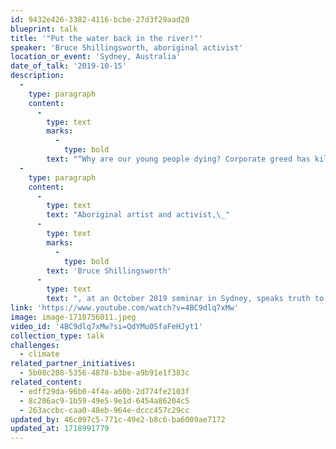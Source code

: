 ```yaml
---
id: 9432e426-3382-4116-bcbe-27d3f29aad20
blueprint: talk
title: '"Put the water back in the river!"'
speaker: 'Bruce Shillingsworth, aboriginal activist'
location_or_event: 'Sydney, Australia'
date_of_talk: '2019-10-15'
description:
  -
    type: paragraph
    content:
      -
        type: text
        marks:
          -
            type: bold
        text: "“Why are our young people dying? Corporate greed has killed our rivers\_and our communities…putting profit over life!”"
  -
    type: paragraph
    content:
      -
        type: text
        text: "Aboriginal artist and activist,\_"
      -
        type: text
        marks:
          -
            type: bold
        text: 'Bruce Shillingsworth'
      -
        type: text
        text: ", at an October 2019 seminar in Sydney, speaks truth to power about the rapacious seizure\_of\_all\_water from the rivers that First Nation people have depended on for thousands of\_years"
link: 'https://www.youtube.com/watch?v=4BC9dlq7xMw'
image: image-1718756011.jpeg
video_id: '4BC9dlq7xMw?si=QdYMu0SfaFeHJyt1'
collection_type: talk
challenges:
  - climate
related_partner_initiatives:
  - 5b08c208-5356-4878-b3be-a9b91e1f383c
related_content:
  - edff29da-96b0-4f4a-a60b-2d774fe2103f
  - 8c206ac9-1b59-49e5-9e1d-6454a86204c5
  - 263accbc-caa0-48eb-964e-dccc457c29cc
updated_by: 46c097c5-771c-49e2-b8c6-ba6009ae7172
updated_at: 1718991779
---
```

